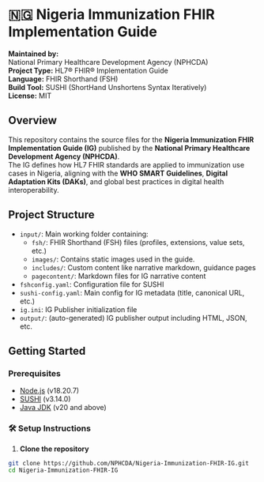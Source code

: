 # 🇳🇬 Nigeria Immunization FHIR Implementation Guide

**Maintained by:**  
National Primary Healthcare Development Agency (NPHCDA)  
**Project Type:** HL7® FHIR® Implementation Guide  
**Language:** FHIR Shorthand (FSH)  
**Build Tool:** SUSHI (ShortHand Unshortens Syntax Iteratively)  
**License:** MIT

## Overview

This repository contains the source files for the **Nigeria Immunization FHIR Implementation Guide (IG)** published by the **National Primary Healthcare Development Agency (NPHCDA)**.  
The IG defines how HL7 FHIR standards are applied to immunization use cases in Nigeria, aligning with the **WHO SMART Guidelines**, **Digital Adaptation Kits (DAKs)**, and global best practices in digital health interoperability.

## Project Structure

- `input/`: Main working folder containing:
  - `fsh/`: FHIR Shorthand (FSH) files (profiles, extensions, value sets, etc.)
  - `images/`: Contains static images used in the guide.
  - `includes/`: Custom content like narrative markdown, guidance pages
  - `pagecontent/`: Markdown files for IG narrative content
- `fshconfig.yaml`: Configuration file for SUSHI
- `sushi-config.yaml`: Main config for IG metadata (title, canonical URL, etc.)
- `ig.ini`: IG Publisher initialization file
- `output/`: (auto-generated) IG publisher output including HTML, JSON, etc.

## Getting Started

### Prerequisites

- [Node.js](https://nodejs.org/) (v18.20.7)
- [SUSHI](https://fshschool.org/docs/sushi/) (v3.14.0)
- [Java JDK](https://adoptopenjdk.net/) (v20 and above)

### 🛠️ Setup Instructions

1. **Clone the repository**

```bash
git clone https://github.com/NPHCDA/Nigeria-Immunization-FHIR-IG.git
cd Nigeria-Immunization-FHIR-IG
